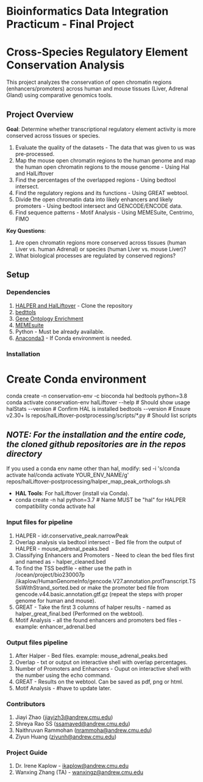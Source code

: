 # Bioinformatics Data Integration Practicum - Final Project

# Cross-Species Regulatory Element Conservation Analysis

This project analyzes the conservation of open chromatin regions (enhancers/promoters) across human and mouse tissues (Liver, Adrenal Gland) using comparative genomics tools.
## Project Overview
**Goal**: Determine whether transcriptional regulatory element activity is more conserved across tissues or species. 
1. Evaluate the quality of the datasets - The data that was given to us was pre-processed.
2.  Map the mouse open chromatin regions to the human genome and map the human open chromatin regions to the mouse genome  - Using Hal and HalLiftover
3. Find the percentages of the overlapped regions - Using bedtool intersect.
4. Find the regulatory regions and its functions - Using GREAT webtool.
5. Divide the open chromatin data into likely enhancers and likely promoters - Using bedtool intersect and GENCODE/ENCODE data.
6. Find sequence patterns - Motif Analysis - Using MEMESuite, Centrimo, FIMO


**Key Questions**:
1. Are open chromatin regions more conserved across tissues (human Liver vs. human Adrenal) or species (human Liver vs. mouse Liver)?
2. What biological processes are regulated by conserved regions?

## Setup

### Dependencies
1. [HALPER and HalLiftover](https://github.com/pfenninglab/halLiftover-postprocessing) - Clone the repository
2. [bedttols](https://anaconda.org/bioconda/bedtools)
3. [Gene Ontology Enrichment](http://great.stanford.edu/public/cgi-bin/greatWeb.php)
4. [MEMEsuite](https://meme-suite.org/meme//doc/download.html)
5. Python - Must be already available.
6. [Anaconda3](https://www.anaconda.com/docs/getting-started/anaconda/install) - If Conda environment is needed.

### Installation

# Create Conda environment
conda create -n conservation-env -c bioconda hal bedtools python=3.8
conda activate conservation-env
halLiftover --help        # Should show usage
halStats --version        # Confirm HAL is installed
bedtools --version        # Ensure v2.30+
ls repos/halLiftover-postprocessing/scripts/*.py  # Should list scripts

## *NOTE: For the installation and the entire code, the cloned github repositories are in the repos directory*
If you used a conda env name other than hal, modify:
sed -i 's/conda activate hal/conda activate YOUR_ENV_NAME/g' \
  repos/halLiftover-postprocessing/halper_map_peak_orthologs.sh
- **HAL Tools**: For halLiftover (install via Conda).
- conda create -n hal python=3.7  # Name MUST be "hal" for HALPER compatibility
conda activate hal


### Input files for pipeline

1. HALPER - idr.conservative_peak.narrowPeak
2. Overlap analysis via bedtool intersect - Bed file from the output of HALPER - mouse_adrenal_peaks.bed
3. Classifying Enhancers and Promoters - Need to clean the bed files first and named as - halper_cleaned.bed
4. To find the TSS bedfile - either use the path in /ocean/project/bio230007p
   /ikaplow/HumanGenomeInfo/gencode.V27.annotation.protTranscript.TSSsWithStrand_sorted.bed
   or make the promoter bed file from gencode.v44.basic.annotation.gtf.gz (repeat the steps with proper genome for human and mouse).
5. GREAT - Take the first 3 columns of halper results - named as halper_great_final.bed (Performed on the webtool).
6. Motif Analysis - all the found enhancers and promoters bed files - example: enhancer_adrenal.bed

### Output files pipeline
1. After Halper - Bed files. example: mouse_adrenal_peaks.bed
2. Overlap - txt or output on interactive shell with overlap percentages.
3. Number of Promoters and Enhancers  - Ouput on interactive shell with the number using the echo command.
4. GREAT - Results on the webtool. Can be saved as pdf, png or html.
5. Motif Analysis - #have to update later.

### Contributors
1. Jiayi Zhao (jiayizh3@andrew.cmu.edu)
2. Shreya Rao SS (ssamaved@andrew.cmu.edu)
3. Naithruvan Rammohan (nrammoha@andrew.cmu.edu)
4. Ziyun Huang (ziyunh@andrew.cmu.edu)

### Project Guide
1. Dr. Irene Kaplow - ikaplow@andrew.cmu.edu
2. Wanxing Zhang (TA) - wanxingz@andrew.cmu.edu
